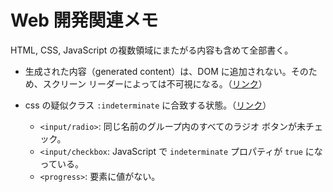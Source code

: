 # Web 開発関連メモ

HTML, CSS, JavaScript の複数領域にまたがる内容も含めて全部書く。

- 生成された内容（generated content）は、DOM に追加されない。そのため、スクリーン リーダーによっては不可視になる。（[リンク](https://developer.mozilla.org/en-US/docs/Learn/Forms/UI_pseudo-classes#using_generated_content_with_pseudo-classes)）

- css の疑似クラス `:indeterminate` に合致する状態。（[リンク](https://developer.mozilla.org/en-US/docs/Learn/Forms/UI_pseudo-classes#default_and_indeterminate)）
  - `<input/radio>`: 同じ名前のグループ内のすべてのラジオ ボタンが未チェック。
  - `<input/checkbox`: JavaScript で `indeterminate` プロパティが `true` になっている。
  - `<progress>`: 要素に値がない。
